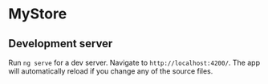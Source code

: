 # MyStore

## Development server

Run `ng serve` for a dev server. Navigate to `http://localhost:4200/`. The app will automatically reload if you change any of the source files.